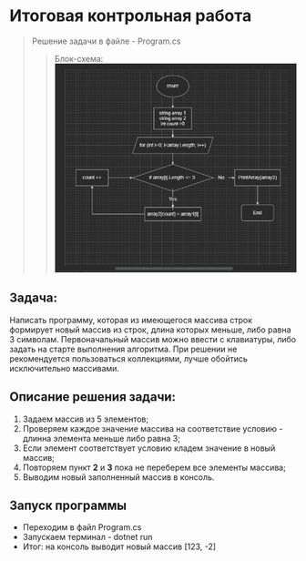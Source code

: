 # Итоговая контрольная работа

>Решение задачи в файле - Program.cs
>>Блок-схема: ![Блок-схема](Bs.png)

## Задача: 

Написать программу, которая из имеющегося массива строк формирует новый массив из строк, длина которых меньше, либо равна 3 символам. Первоначальный массив можно ввести с клавиатуры, либо задать на старте выполнения алгоритма. При решении не рекомендуется пользоваться коллекциями, лучше обойтись исключительно массивами.

## Описание решения задачи:

1. Задаем массив из 5 элементов;
2. Проверяем каждое значение массива на соответствие условию - длинна элемента меньше либо равна 3;
3. Если элемент соответствует условию кладем значение в новый массив;
4. Повторяем пункт **2** и **3** пока не переберем все элементы массива;
5. Выводим новый заполненный массив в консоль.

## Запуск программы

- Переходим в файл Program.cs
- Запускаем терминал - dotnet run
- Итог: на консоль выводит новый массив [123, -2]




